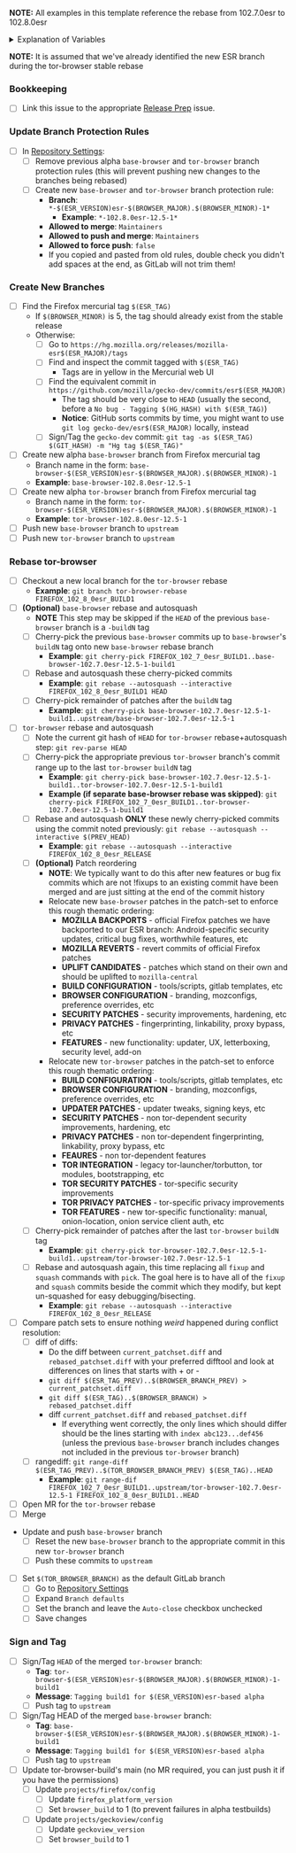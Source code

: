 **NOTE:** All examples in this template reference the rebase from 102.7.0esr to 102.8.0esr

<details>
  <summary>Explanation of Variables</summary>

- `$(ESR_VERSION)`: the Mozilla defined ESR version, used in various places for building tor-browser tags, labels, etc
  - **Example**: `102.8.0`
- `$(ESR_TAG)`: the Mozilla defined hg (Mercurial) tag associated with `$(ESR_VERSION)`
  - **Example**: `FIREFOX_102_8_0esr_RELEASE`
- `$(ESR_TAG_PREV)`: the Mozilla defined hg (Mercurial) tag associated with the previous ESR version when rebasing (ie, the ESR version we are rebasing from)
  - **Example**: `FIREFOX_102_7_0esr_BUILD1`
- `$(BROWSER_MAJOR)`: the browser major version
  - **Example**: `12`
- `$(BROWSER_MINOR)`: the browser minor version
  - **Example**: either `0` or `5`; Alpha's is always `(Stable + 5) % 10`
- `$(BASE_BROWSER_BRANCH)`: the full name of the current `base-browser` branch
  - **Example**: `base-browser-102.8.0esr-12.5-1`
- `$(BASE_BROWSER_BRANCH_PREV)`: the full name of the previous `base-browser` branch
  - **Example**: `base-browser-102.7.0esr-12.5-1`
- `$(TOR_BROWSER_BRANCH)`: the full name of the current `tor-browser` branch
  - **Example**: `tor-browser-102.8.0esr-12.5-1`
- `$(TOR_BROWSER_BRANCH_PREV)`: the full name of the previous `tor-browser` branch
  - **Example**: `tor-browser-102.7.0esr-12.5-1`
</details>

**NOTE:** It is assumed that we've already identified the new ESR branch during the tor-browser stable rebase

### **Bookkeeping**

- [ ] Link this issue to the appropriate [Release Prep](https://gitlab.torproject.org/tpo/applications/tor-browser-build/-/issues/?sort=updated_desc&state=opened&label_name%5B%5D=Release%20Prep) issue.

### Update Branch Protection Rules

- [ ] In [Repository Settings](https://gitlab.torproject.org/tpo/applications/tor-browser/-/settings/repository):
  - [ ] Remove previous alpha `base-browser` and `tor-browser` branch protection rules (this will prevent pushing new changes to the branches being rebased)
  - [ ] Create new `base-browser` and `tor-browser` branch protection rule:
    - **Branch**: `*-$(ESR_VERSION)esr-$(BROWSER_MAJOR).$(BROWSER_MINOR)-1*`
      - **Example**: `*-102.8.0esr-12.5-1*`
    - **Allowed to merge**: `Maintainers`
    - **Allowed to push and merge**: `Maintainers`
    - **Allowed to force push**: `false`
    - If you copied and pasted from old rules, double check you didn't add spaces at the end, as GitLab will not trim them!

### **Create New Branches**

- [ ] Find the Firefox mercurial tag `$(ESR_TAG)`
  - If `$(BROWSER_MINOR)` is 5, the tag should already exist from the stable release
  - Otherwise:
    - [ ] Go to `https://hg.mozilla.org/releases/mozilla-esr$(ESR_MAJOR)/tags`
    - [ ] Find and inspect the commit tagged with `$(ESR_TAG)`
      - Tags are in yellow in the Mercurial web UI
    - [ ] Find the equivalent commit in `https://github.com/mozilla/gecko-dev/commits/esr$(ESR_MAJOR)`
      - The tag should be very close to `HEAD` (usually the second, before a `No bug - Tagging $(HG_HASH) with $(ESR_TAG)`)
      - **Notice**: GitHub sorts commits by time, you might want to use `git log gecko-dev/esr$(ESR_MAJOR)` locally, instead
    - [ ] Sign/Tag the `gecko-dev` commit: `git tag -as $(ESR_TAG) $(GIT_HASH) -m "Hg tag $(ESR_TAG)"`
- [ ] Create new alpha `base-browser` branch from Firefox mercurial tag
  - Branch name in the form: `base-browser-$(ESR_VERSION)esr-$(BROWSER_MAJOR).$(BROWSER_MINOR)-1`
  - **Example**: `base-browser-102.8.0esr-12.5-1`
- [ ] Create new alpha `tor-browser` branch from Firefox mercurial tag
  - Branch name in the form: `tor-browser-$(ESR_VERSION)esr-$(BROWSER_MAJOR).$(BROWSER_MINOR)-1`
  - **Example**: `tor-browser-102.8.0esr-12.5-1`
- [ ] Push new `base-browser` branch to `upstream`
- [ ] Push new `tor-browser` branch to `upstream`

### **Rebase tor-browser**

- [ ] Checkout a new local branch for the `tor-browser` rebase
  - **Example**: `git branch tor-browser-rebase FIREFOX_102_8_0esr_BUILD1`
- [ ] **(Optional)** `base-browser` rebase and autosquash
  - **NOTE** This step may be skipped if the `HEAD` of the previous `base-browser` branch is a `-buildN` tag
  - [ ] Cherry-pick the previous `base-browser` commits up to `base-browser`'s `buildN` tag onto new `base-browser` rebase branch
    - **Example**: `git cherry-pick FIREFOX_102_7_0esr_BUILD1..base-browser-102.7.0esr-12.5-1-build1`
  - [ ] Rebase and autosquash these cherry-picked commits
    - **Example**: `git rebase --autosquash --interactive FIREFOX_102_8_0esr_BUILD1 HEAD`
  - [ ] Cherry-pick remainder of patches after the `buildN` tag
    - **Example**: `git cherry-pick base-browser-102.7.0esr-12.5-1-build1..upstream/base-browser-102.7.0esr-12.5-1`

- [ ] `tor-browser` rebase and autosquash
  - [ ] Note the current git hash of `HEAD` for `tor-browser` rebase+autosquash step: `git rev-parse HEAD`
  - [ ] Cherry-pick the appropriate previous `tor-browser` branch's commit range up to the last `tor-browser` `buildN` tag
    - **Example**: `git cherry-pick base-browser-102.7.0esr-12.5-1-build1..tor-browser-102.7.0esr-12.5-1-build1`
    - **Example (if separate base-browser rebase was skipped)**: `git cherry-pick FIREFOX_102_7_0esr_BUILD1..tor-browser-102.7.0esr-12.5-1-build1`
  - [ ] Rebase and autosquash  **ONLY** these newly cherry-picked commits using the commit noted previously: `git rebase --autosquash --interactive $(PREV_HEAD)`
     - **Example**: `git rebase --autosquash --interactive FIREFOX_102_8_0esr_RELEASE`
  - [ ] **(Optional)** Patch reordering
    - **NOTE**: We typically want to do this after new features or bug fix commits which are not !fixups to an existing commit have been merged and are just sitting at the end of the commit history
    - Relocate new `base-browser` patches in the patch-set to enforce this rough thematic ordering:
      - **MOZILLA BACKPORTS** - official Firefox patches we have backported to our ESR branch: Android-specific security updates, critical bug fixes, worthwhile features, etc
      - **MOZILLA REVERTS** - revert commits of official Firefox patches
      - **UPLIFT CANDIDATES** - patches which stand on their own and should be uplifted to `mozilla-central`
      - **BUILD CONFIGURATION** - tools/scripts, gitlab templates, etc
      - **BROWSER CONFIGURATION** - branding, mozconfigs, preference overrides, etc
      - **SECURITY PATCHES** - security improvements, hardening, etc
      - **PRIVACY PATCHES** - fingerprinting, linkability, proxy bypass, etc
      - **FEATURES** - new functionality: updater, UX, letterboxing, security level, add-on
    - Relocate new `tor-browser` patches in the patch-set to enforce this rough thematic ordering:
      - **BUILD CONFIGURATION** - tools/scripts, gitlab templates, etc
      - **BROWSER CONFIGURATION** - branding, mozconfigs, preference overrides, etc
      - **UPDATER PATCHES** - updater tweaks, signing keys, etc
      - **SECURITY PATCHES** - non tor-dependent security improvements, hardening, etc
      - **PRIVACY PATCHES** - non tor-dependent fingerprinting, linkability, proxy bypass, etc
      - **FEAURES** - non tor-dependent features
      - **TOR INTEGRATION** - legacy tor-launcher/torbutton, tor modules, bootstrapping, etc
      - **TOR SECURITY PATCHES** - tor-specific security improvements
      - **TOR PRIVACY PATCHES** - tor-specific privacy improvements
      - **TOR FEATURES** - new tor-specific functionality: manual, onion-location, onion service client auth, etc
  - [ ] Cherry-pick remainder of patches after the last `tor-browser` `buildN` tag
    - **Example**: `git cherry-pick tor-browser-102.7.0esr-12.5-1-build1..upstream/tor-browser-102.7.0esr-12.5-1`
  - [ ] Rebase and autosquash again, this time replacing all `fixup` and `squash` commands with `pick`. The goal here is to have all of the `fixup` and `squash` commits beside the commit which they modify, but kept un-squashed for easy debugging/bisecting.
    - **Example**: `git rebase --autosquash --interactive FIREFOX_102_8_0esr_RELEASE`
- [ ] Compare patch sets to ensure nothing *weird* happened during conflict resolution:
  - [ ] diff of diffs:
    -  Do the diff between `current_patchset.diff` and `rebased_patchset.diff` with your preferred difftool and look at differences on lines that starts with + or -
    - `git diff $(ESR_TAG_PREV)..$(BROWSER_BRANCH_PREV) > current_patchset.diff`
    - `git diff $(ESR_TAG)..$(BROWSER_BRANCH) > rebased_patchset.diff`
    - diff `current_patchset.diff` and `rebased_patchset.diff`
      - If everything went correctly, the only lines which should differ should be the lines starting with `index abc123...def456` (unless the previous `base-browser` branch includes changes not included in the previous `tor-browser` branch)
  - [ ] rangediff: `git range-diff $(ESR_TAG_PREV)..$(TOR_BROWSER_BRANCH_PREV) $(ESR_TAG)..HEAD`
    - **Example**: `git range-dif FIREFOX_102_7_0esr_BUILD1..upstream/tor-browser-102.7.0esr-12.5-1 FIREFOX_102_8_0esr_BUILD1..HEAD`
- [ ] Open MR for the `tor-browser` rebase
- [ ] Merge
- Update and push `base-browser` branch
  - [ ] Reset the new `base-browser` branch to the appropriate commit in this new `tor-browser` branch
  - [ ] Push these commits to `upstream`
- [ ] Set `$(TOR_BROWSER_BRANCH)` as the default GitLab branch
  - [ ] Go to [Repository Settings](https://gitlab.torproject.org/tpo/applications/tor-browser/-/settings/repository)
  - [ ] Expand `Branch defaults`
  - [ ] Set the branch and leave the `Auto-close` checkbox unchecked
  - [ ] Save changes

### **Sign and Tag**

- [ ] Sign/Tag `HEAD` of the merged `tor-browser` branch:
  - **Tag**: `tor-browser-$(ESR_VERSION)esr-$(BROWSER_MAJOR).$(BROWSER_MINOR)-1-build1`
  - **Message**: `Tagging build1 for $(ESR_VERSION)esr-based alpha`
  - [ ] Push tag to `upstream`
- [ ] Sign/Tag HEAD of the merged `base-browser` branch:
  - **Tag**: `base-browser-$(ESR_VERSION)esr-$(BROWSER_MAJOR).$(BROWSER_MINOR)-1-build1`
  - **Message**: `Tagging build1 for $(ESR_VERSION)esr-based alpha`
  - [ ] Push tag to `upstream`
- [ ] Update tor-browser-build's main (no MR required, you can just push it if you have the permissions)
  - [ ] Update `projects/firefox/config`
    - [ ] Update `firefox_platform_version` 
    - [ ] Set `browser_build` to 1 (to prevent failures in alpha testbuilds)
  - [ ] Update `projects/geckoview/config`
    - [ ] Update `geckoview_version`
    - [ ] Set `browser_build` to 1
